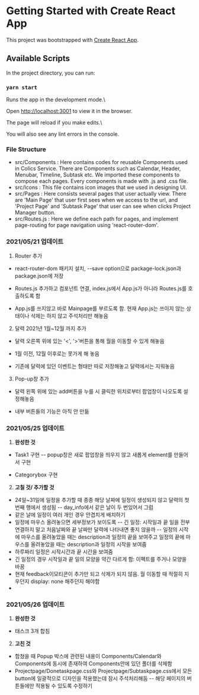 # Getting Started with Create React App

  

This project was bootstrapped with [Create React App](https://github.com/facebook/create-react-app).

  

## Available Scripts

  

In the project directory, you can run:

  

### `yarn start`

  

Runs the app in the development mode.\

Open [http://localhost:3001](http://localhost:3001) to view it in the browser.

  

The page will reload if you make edits.\

You will also see any lint errors in the console.


### File Structure ###

- src/Components 
  : Here contains codes for reusable Components used in Colics Service. There are Components such as Calendar, Header, Menubar, Timeline, Subtask etc. We imported these components to compose each pages. Every components is made with .js and .css file. 
- src/Icons
 : This file contains icon images that we used in designing UI. 
- src/Pages
 : Here consists several pages that user actually view. There are 'Main Page' that user first sees when we access to the url, and 'Project Page' and 'Subtask Page' that user can see when clicks Project Manager button.
- src/Routes.js
 : Here we define each path for pages, and implement page-routing for page navigation using 'react-router-dom'.
  

### 2021/05/21 업데이트

  

1. Router 추가

- react-router-dom 패키지 설치, --save option으로 package-lock.json과 package.json에 저장

- Routes.js 추가하고 컴포넌트 연결, index.js에서 App.js가 아니라 Routes.js를 호출하도록 함

- App.js를 쓰지않고 바로 Mainpage를 부르도록 함. 현재 App.js는 쓰이지 않는 상태이나 삭제는 하지 않고 주석처리만 해놓음

  

2. 달력 2021년 1월~12월 까지 추가

- 달력 오른쪽 위에 있는 '<', '>'버튼을 통해 월을 이동할 수 있게 해놓음

- 1월 이전, 12월 이후로는 못가게 해 놓음

- 기존에 달력에 있던 이벤트는 형태만 따로 저장해놓고 달력에서는 지워놓음

  

3. Pop-up창 추가

- 달력 왼쪽 위에 있는 add버튼을 누를 시 클릭한 위치로부터 팝업창이 나오도록 설정해놓음

- 내부 버튼들의 기능은 아직 안 만듦

  

### 2021/05/25 업데이트

  

1. **완성한 것**

- Task1 구현
-- popup창은 새로 팝업창을 띄우지 않고 새롭게 element를 만들어서 구현

- Categorybox 구현

  

2. **고칠 것/ 추가할 것**

- 24일~31일에 일정을 추가할 때 종종 해당 날짜에 일정이 생성되지 않고 달력의 첫 번째 행에서 생성됨
-- day_info에서 같은 날이 두 번있어서 그럼
- 같은 날에 일정이 여러 개인 경우 안겹치게 배치하기
- 일정에 마우스 올려놓으면 세부정보가 보이도록
-- 긴 일정: 시작일과 끝 일을 전부 연결하지 말고 처음날짜와 끝 날짜만 달력에 나타내면 좋지 않을까
-- 일정의 시작에 마우스를 올려놓았을 때는 description과 일정의 끝을 보여주고 일정의 끝에 마우스를 올려놓았을 때는 description과 일정의 시작을 보여줌
- 하루짜리 일정은 시작시간과 끝 시간을 보여줌
- 긴 일정의 경우 시작일과 끝 일의 모양을 약간 다르게 함: 이펙트를 주거나 모양을 바꿈
- 현재 feedback이모티콘이 추가만 되고 삭제가 되지 않음. 월 이동할 때 적절히 지우던지 display: none 해주던지 해야함
- 

### 2021/05/26 업데이트

1. **완성한 것**
- 태스크 3개 합침

2. **고친 것**
- 합쳤을 때 Popup 박스에 관련된 내용이 Components/Calendar와 Components에 동시에 존재하여 Components안에 있던 폴더를 삭제함
- Projectpage/Donetaskpage.css와 Projectpage/Subtaskpage.css에서 모든 button에 일괄적으로 디자인을 적용했는데 잠시 주석처리해둠
-- 해당 페이지의 버튼들에만 적용될 수 있도록 수정하기
